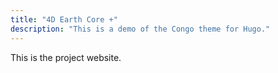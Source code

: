 ```yaml
---
title: "4D Earth Core +"
description: "This is a demo of the Congo theme for Hugo."
---
```



This is the project website.